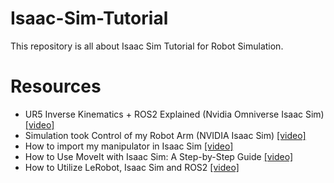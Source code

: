 # Isaac-Sim-Tutorial
This repository is all about Isaac Sim Tutorial for Robot Simulation.

# Resources
- UR5 Inverse Kinematics + ROS2 Explained (Nvidia Omniverse Isaac Sim) [[video]](https://www.youtube.com/watch?v=DzKHEtwAOLU)
- Simulation took Control of my Robot Arm (NVIDIA Isaac Sim) [[video]](https://www.youtube.com/watch?v=Eb2zuQxOBlY)
- How to import my manipulator in Isaac Sim [[video]](https://www.youtube.com/watch?v=kRAZZ5OPZyM)
- How to Use MoveIt with Isaac Sim: A Step-by-Step Guide [[video]](https://www.youtube.com/watch?v=pGje2slp6-s)
- How to Utilize LeRobot, Isaac Sim and ROS2 [[video]](https://www.youtube.com/watch?v=eO5wMzw9LeQ)
